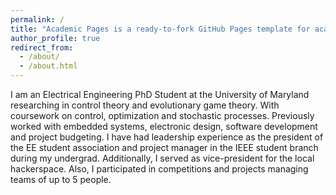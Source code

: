```yaml
---
permalink: /
title: "Academic Pages is a ready-to-fork GitHub Pages template for academic personal websites"
author_profile: true
redirect_from: 
  - /about/
  - /about.html
---
```


I am an Electrical Engineering PhD Student at the University of Maryland researching in control theory and evolutionary game theory. With coursework on control, optimization and stochastic processes. Previously worked with embedded systems, electronic design, software development and project budgeting. I have had leadership experience as the president of the EE student association and project manager in the IEEE student branch during my undergrad. Additionally, I served as vice-president for the local hackerspace. Also, I participated in competitions and projects managing teams of up to 5 people.
